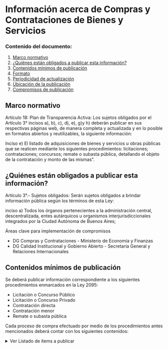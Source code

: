 <h1> Información acerca de Compras y Contrataciones de Bienes y Servicios</h2> 
<h3>  Contenido del documento: </h3> 
<ol>
 <li><a href="#marco">Marco normativo</a></li>
 <li><a href="#obligados">¿Quiénes están obligados a publicar esta información?</a></li>
 <li><a href="#contenidos">Contenidos mínimos de publicación</a></li>
 <li><a href="#formato">Formato</a></li>
 <li><a href="#perio">Periodicidad de actualización</a></li>
 <li><a href="#ubicacion">Ubicación de la publicación</a></li>
 <li><a href="#compromisos">Compromisos de publicación</a></li>
 
 
</ol>
 
<h2 id="marco">Marco normativo</h2>  
<p>
Artículo 18: Plan de Transparencia Activa: Los sujetos obligados por el Artículo 3° incisos a), b), c), d), e), g)y h) deberán publicar en sus respectivas páginas web, de manera completa y actualizada y en lo posible en formatos abiertos y reutilizables, la siguiente información:

Inciso e) El listado de adquisiciones de bienes y servicios u obras públicas que se realicen mediante los siguientes procedimientos: licitaciones; contrataciones; concursos; remate o subasta pública, detallando el objeto de la contratación y monto de las mismas”. 



</p>
<h2 id="obligados"> ¿Quiénes están obligados a publicar esta información?</h2> 
<p>
Artículo 3°.- Sujetos obligados: Serán sujetos obligados a brindar información pública según los términos de esta Ley:

inciso a) Todos los órganos pertenecientes a la administración central, descentralizada, entes autárquicos u organismos interjurisdiccionales integrados por la Ciudad Autónoma de Buenos Aires;



</p>

<p>Áreas clave para implementación de compromisos
<ul>
  <li>DG Compras y Contrataciones - Ministerio de Economía y Finanzas </li>
<li>DG Calidad Institucional y Gobierno Abierto - Secretaría General y Relaciones Internacionales </li>
</ul>
</p>

<h2 id="contenidos"> Contenidos mínimos de publicación </h2> 
<p>Se deberá publicar información correspondiente a los siguientes procedimientos enmarcados en la Ley 2095:
<ul>
  <li>Licitación o Concurso Público</li> 
<li>Licitación o Concurso Privado </li>        
<li>Contratación directa</li> 
<li>Contratación menor   </li>          
<li>Remate o subasta pública   </li>  
  </ul>
  Cada proceso de compra efectuado por medio de los procedimientos antes mencionados deberá contar con los siguientes contenidos:

</p>
<details><summary> Ver Listado de ítems a publicar </summary>
<p>
<ul>

<li>Número de la contratación</li>
<li>Nombre de la contratación</li>
<li>Descripción del objeto de la contratación</li>
<li>Jurisdiccion (Unidad Ejecutora)</li>
<li>Jurisdicción de la Unidad Operativa de Adquisiciones</li>
<li>Tipo de proceso de compra</li>
<li>Tipo de modalidad</li>
<li>Estado del proceso de compra</li>
<li>Acto administrativo del llamado (cuando corresponda)</li>
<li>Pliegos de bases y condiciones generales y particulares </li>
<li>Acta de apertura de ofertas </li>
<li>Ofertas</li>
<li>Dictamen de evaluación/ acta de preadjudicación</li>
<li>Comisión evaluadora</li>
<li>Acto administrativo de adjudicación</li>
<li>Contrato</li>
<li>Monto del contrato</li>
<li>Fecha de inicio de la contratación</li>
<li>Fecha de finalización de la contratación</li>
<li>Actos administrativos de las ampliaciones y prórrogas </li>
<li>Actualizaciones de precios en los Convenios Marco y sus actos administrativos</li>
<li>Solicitud formal de la redeterminación de precios y actos administrativos a través de los cuales se aprueba o niega</li>
<li>Razón social del proveedor</li>
<li>CUIT del proveedor</li>
<li>Datos de contacto de la entidad contratante</li>


</ul>
</p>


<h2 id="formato"> Formato </h2>
<p>
Los contenidos deberán estar disponibles en formato abierto (XLS, XLSV, CSV) 

</p>
<h2 id="perio"> Periodicidad de actualización</h2>
<p>Mensual</p>

<h4>¡Atención! La publicación de la información puede tener excepciones parciales
</h4>
 <p>Las contrataciones financiadas con créditos, préstamos y/o donaciones de organismos financieros internacionales pueden contener cláusulas de confidencialidad específicas, no alcanzadas por la normativa aplicable en la Ciudad Autónoma de Buenos Aires. </p>

<h4>Fundamento jurídico de la excepción</h4>

<p>Normas y políticas que regulan la adquisición de bienes y servicios financiadas con créditos, préstamos y donaciones de Organismos internacionales. 

Véase: <a href="http://pubdocs.worldbank.org/en/6911459454616485/Procurement-GuidelinesSpanishJuly12014.pdf">http://pubdocs.worldbank.org/en/6911459454616485/Procurement-GuidelinesSpanishJuly12014.pdf</a>
<a href="http://idbdocs.iadb.org/wsdocs/getdocument.aspx?docnum=774396">http://idbdocs.iadb.org/wsdocs/getdocument.aspx?docnum=774396</a> </p>

<h2 id="ubicacion"> Ubicación de la publicación</h2>
<p>
<a href="https://data.buenosaires.gob.ar/">https://data.buenosaires.gob.ar/ </a>
<a href="https://www.buenosairescompras.gob.ar/">https://www.buenosairescompras.gob.ar/ </a>  
 </br>

</p>

<h2 id="compromisos">  Compromisos de publicación</h2>

<!-- | Compromiso | Fecha de cumplimiento |
| --- | --- |
| Listado | |
| Pliego | |
| Tipo de contratación | |
| Certificados de aptitud ambiental | |
| Incorporar AUSA, IVC | |
-->

